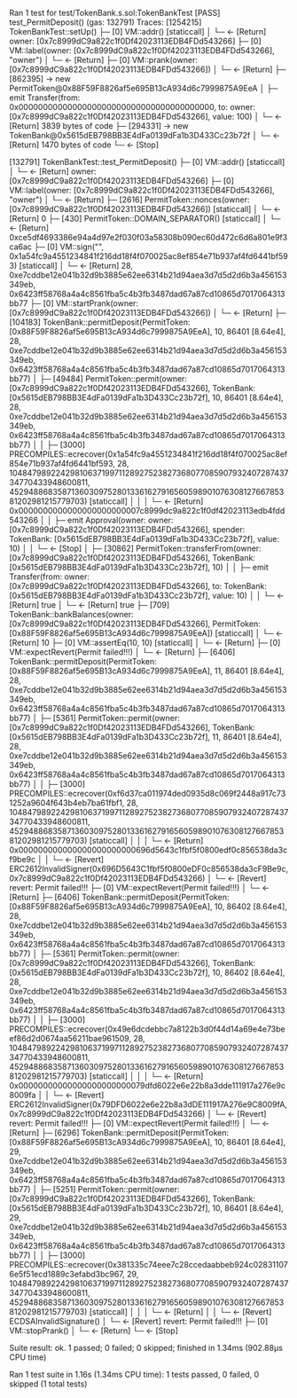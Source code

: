 Ran 1 test for test/TokenBank.s.sol:TokenBankTest
[PASS] test_PermitDeposit() (gas: 132791)
Traces:
  [1254215] TokenBankTest::setUp()
    ├─ [0] VM::addr(<pk>) [staticcall]
    │   └─ ← [Return] owner: [0x7c8999dC9a822c1f0Df42023113EDB4FDd543266]
    ├─ [0] VM::label(owner: [0x7c8999dC9a822c1f0Df42023113EDB4FDd543266], "owner")
    │   └─ ← [Return] 
    ├─ [0] VM::prank(owner: [0x7c8999dC9a822c1f0Df42023113EDB4FDd543266])
    │   └─ ← [Return] 
    ├─ [862395] → new PermitToken@0x88F59F8826af5e695B13cA934d6c7999875A9EeA
    │   ├─ emit Transfer(from: 0x0000000000000000000000000000000000000000, to: owner: [0x7c8999dC9a822c1f0Df42023113EDB4FDd543266], value: 100)
    │   └─ ← [Return] 3839 bytes of code
    ├─ [294331] → new TokenBank@0x5615dEB798BB3E4dFa0139dFa1b3D433Cc23b72f
    │   └─ ← [Return] 1470 bytes of code
    └─ ← [Stop] 

  [132791] TokenBankTest::test_PermitDeposit()
    ├─ [0] VM::addr(<pk>) [staticcall]
    │   └─ ← [Return] owner: [0x7c8999dC9a822c1f0Df42023113EDB4FDd543266]
    ├─ [0] VM::label(owner: [0x7c8999dC9a822c1f0Df42023113EDB4FDd543266], "owner")
    │   └─ ← [Return] 
    ├─ [2616] PermitToken::nonces(owner: [0x7c8999dC9a822c1f0Df42023113EDB4FDd543266]) [staticcall]
    │   └─ ← [Return] 0
    ├─ [430] PermitToken::DOMAIN_SEPARATOR() [staticcall]
    │   └─ ← [Return] 0xce5df4693386e94a4d97e2f030f03a58308b090ec60d472c6d6a801e9f3ca6ac
    ├─ [0] VM::sign("<pk>", 0x1a54fc9a4551234841f216dd18f4f070025ac8ef854e71b937af4fd6441bf593) [staticcall]
    │   └─ ← [Return] 28, 0xe7cddbe12e041b32d9b3885e62ee6314b21d94aea3d7d5d2d6b3a456153349eb, 0x6423ff58768a4a4c8561fba5c4b3fb3487dad67a87cd10865d7017064313bb77
    ├─ [0] VM::startPrank(owner: [0x7c8999dC9a822c1f0Df42023113EDB4FDd543266])
    │   └─ ← [Return] 
    ├─ [104183] TokenBank::permitDeposit(PermitToken: [0x88F59F8826af5e695B13cA934d6c7999875A9EeA], 10, 86401 [8.64e4], 28, 0xe7cddbe12e041b32d9b3885e62ee6314b21d94aea3d7d5d2d6b3a456153349eb, 0x6423ff58768a4a4c8561fba5c4b3fb3487dad67a87cd10865d7017064313bb77)
    │   ├─ [49484] PermitToken::permit(owner: [0x7c8999dC9a822c1f0Df42023113EDB4FDd543266], TokenBank: [0x5615dEB798BB3E4dFa0139dFa1b3D433Cc23b72f], 10, 86401 [8.64e4], 28, 0xe7cddbe12e041b32d9b3885e62ee6314b21d94aea3d7d5d2d6b3a456153349eb, 0x6423ff58768a4a4c8561fba5c4b3fb3487dad67a87cd10865d7017064313bb77)
    │   │   ├─ [3000] PRECOMPILES::ecrecover(0x1a54fc9a4551234841f216dd18f4f070025ac8ef854e71b937af4fd6441bf593, 28, 104847989224298106371997112892752382736807708590793240728743734770433948600811, 45294886835871360309752801336162791656059890107630812766785381202981215779703) [staticcall]
    │   │   │   └─ ← [Return] 0x0000000000000000000000007c8999dc9a822c1f0df42023113edb4fdd543266
    │   │   ├─ emit Approval(owner: owner: [0x7c8999dC9a822c1f0Df42023113EDB4FDd543266], spender: TokenBank: [0x5615dEB798BB3E4dFa0139dFa1b3D433Cc23b72f], value: 10)
    │   │   └─ ← [Stop] 
    │   ├─ [30862] PermitToken::transferFrom(owner: [0x7c8999dC9a822c1f0Df42023113EDB4FDd543266], TokenBank: [0x5615dEB798BB3E4dFa0139dFa1b3D433Cc23b72f], 10)
    │   │   ├─ emit Transfer(from: owner: [0x7c8999dC9a822c1f0Df42023113EDB4FDd543266], to: TokenBank: [0x5615dEB798BB3E4dFa0139dFa1b3D433Cc23b72f], value: 10)
    │   │   └─ ← [Return] true
    │   └─ ← [Return] true
    ├─ [709] TokenBank::bankBalances(owner: [0x7c8999dC9a822c1f0Df42023113EDB4FDd543266], PermitToken: [0x88F59F8826af5e695B13cA934d6c7999875A9EeA]) [staticcall]
    │   └─ ← [Return] 10
    ├─ [0] VM::assertEq(10, 10) [staticcall]
    │   └─ ← [Return] 
    ├─ [0] VM::expectRevert(Permit failed!!!)
    │   └─ ← [Return] 
    ├─ [6406] TokenBank::permitDeposit(PermitToken: [0x88F59F8826af5e695B13cA934d6c7999875A9EeA], 11, 86401 [8.64e4], 28, 0xe7cddbe12e041b32d9b3885e62ee6314b21d94aea3d7d5d2d6b3a456153349eb, 0x6423ff58768a4a4c8561fba5c4b3fb3487dad67a87cd10865d7017064313bb77)
    │   ├─ [5361] PermitToken::permit(owner: [0x7c8999dC9a822c1f0Df42023113EDB4FDd543266], TokenBank: [0x5615dEB798BB3E4dFa0139dFa1b3D433Cc23b72f], 11, 86401 [8.64e4], 28, 0xe7cddbe12e041b32d9b3885e62ee6314b21d94aea3d7d5d2d6b3a456153349eb, 0x6423ff58768a4a4c8561fba5c4b3fb3487dad67a87cd10865d7017064313bb77)
    │   │   ├─ [3000] PRECOMPILES::ecrecover(0xf6d37ca011974ded0935d8c069f2448a917c731252a9604f643b4eb7ba61fbf1, 28, 104847989224298106371997112892752382736807708590793240728743734770433948600811, 45294886835871360309752801336162791656059890107630812766785381202981215779703) [staticcall]
    │   │   │   └─ ← [Return] 0x000000000000000000000000696d5643c1fbf5f0800edf0c856538da3cf9be9c
    │   │   └─ ← [Revert] ERC2612InvalidSigner(0x696D5643C1fbf5f0800eDF0c856538da3cF9Be9c, 0x7c8999dC9a822c1f0Df42023113EDB4FDd543266)
    │   └─ ← [Revert] revert: Permit failed!!!
    ├─ [0] VM::expectRevert(Permit failed!!!)
    │   └─ ← [Return] 
    ├─ [6406] TokenBank::permitDeposit(PermitToken: [0x88F59F8826af5e695B13cA934d6c7999875A9EeA], 10, 86402 [8.64e4], 28, 0xe7cddbe12e041b32d9b3885e62ee6314b21d94aea3d7d5d2d6b3a456153349eb, 0x6423ff58768a4a4c8561fba5c4b3fb3487dad67a87cd10865d7017064313bb77)
    │   ├─ [5361] PermitToken::permit(owner: [0x7c8999dC9a822c1f0Df42023113EDB4FDd543266], TokenBank: [0x5615dEB798BB3E4dFa0139dFa1b3D433Cc23b72f], 10, 86402 [8.64e4], 28, 0xe7cddbe12e041b32d9b3885e62ee6314b21d94aea3d7d5d2d6b3a456153349eb, 0x6423ff58768a4a4c8561fba5c4b3fb3487dad67a87cd10865d7017064313bb77)
    │   │   ├─ [3000] PRECOMPILES::ecrecover(0x49e6dcdebbc7a8122b3d0f44d14a69e4e73beef86d2d0674aa56211bae961509, 28, 104847989224298106371997112892752382736807708590793240728743734770433948600811, 45294886835871360309752801336162791656059890107630812766785381202981215779703) [staticcall]
    │   │   │   └─ ← [Return] 0x00000000000000000000000079dfd6022e6e22b8a3dde111917a276e9c8009fa
    │   │   └─ ← [Revert] ERC2612InvalidSigner(0x79DFD6022e6e22b8a3dDE111917A276e9C8009fA, 0x7c8999dC9a822c1f0Df42023113EDB4FDd543266)
    │   └─ ← [Revert] revert: Permit failed!!!
    ├─ [0] VM::expectRevert(Permit failed!!!)
    │   └─ ← [Return] 
    ├─ [6296] TokenBank::permitDeposit(PermitToken: [0x88F59F8826af5e695B13cA934d6c7999875A9EeA], 10, 86401 [8.64e4], 29, 0xe7cddbe12e041b32d9b3885e62ee6314b21d94aea3d7d5d2d6b3a456153349eb, 0x6423ff58768a4a4c8561fba5c4b3fb3487dad67a87cd10865d7017064313bb77)
    │   ├─ [5251] PermitToken::permit(owner: [0x7c8999dC9a822c1f0Df42023113EDB4FDd543266], TokenBank: [0x5615dEB798BB3E4dFa0139dFa1b3D433Cc23b72f], 10, 86401 [8.64e4], 29, 0xe7cddbe12e041b32d9b3885e62ee6314b21d94aea3d7d5d2d6b3a456153349eb, 0x6423ff58768a4a4c8561fba5c4b3fb3487dad67a87cd10865d7017064313bb77)
    │   │   ├─ [3000] PRECOMPILES::ecrecover(0x381335c74eee7c28ccedaabbeb924c028311076e5f51ecd1889c3efabd3bc967, 29, 104847989224298106371997112892752382736807708590793240728743734770433948600811, 45294886835871360309752801336162791656059890107630812766785381202981215779703) [staticcall]
    │   │   │   └─ ← [Return] 
    │   │   └─ ← [Revert] ECDSAInvalidSignature()
    │   └─ ← [Revert] revert: Permit failed!!!
    ├─ [0] VM::stopPrank()
    │   └─ ← [Return] 
    └─ ← [Stop] 

Suite result: ok. 1 passed; 0 failed; 0 skipped; finished in 1.34ms (902.88µs CPU time)

Ran 1 test suite in 1.16s (1.34ms CPU time): 1 tests passed, 0 failed, 0 skipped (1 total tests)